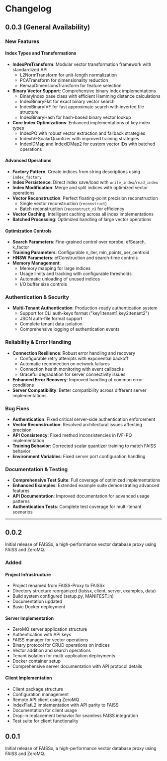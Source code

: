 # Changelog

## 0.0.3 (General Availability)

### New Features

#### Index Types and Transformations
- **IndexPreTransform**: Modular vector transformation framework with standardized API
  - L2NormTransform for unit-length normalization
  - PCATransform for dimensionality reduction
  - RemapDimensionsTransform for feature selection
- **Binary Vector Support**: Comprehensive binary index implementations
  - BinaryIndex base class with efficient Hamming distance calculations
  - IndexBinaryFlat for exact binary vector search
  - IndexBinaryIVF for fast approximate search with inverted file structure
  - IndexBinaryHash for hash-based binary vector lookup
- **Core Index Optimizations**: Enhanced implementations of key index types
  - IndexPQ with robust vector extraction and fallback strategies
  - IndexIVFScalarQuantizer with improved training strategies
  - IndexIDMap and IndexIDMap2 for custom vector IDs with batched operations

#### Advanced Operations
- **Factory Pattern**: Create indices from string descriptions using `index_factory`
- **Index Persistence**: Direct index save/load with `write_index`/`read_index`
- **Index Modification**: Merge and split indices with optimized vector operations
- **Vector Reconstruction**: Perfect floating-point precision reconstruction
  - Single vector reconstruction (`reconstruct`)
  - Batch reconstruction (`reconstruct_n`) for efficiency
- **Vector Caching**: Intelligent caching across all index implementations
- **Batched Processing**: Optimized handling of large vector operations

#### Optimization Controls
- **Search Parameters**: Fine-grained control over nprobe, efSearch, k_factor
- **Training Parameters**: Configurable n_iter, min_points_per_centroid
- **HNSW Parameters**: efConstruction and search-time controls
- **Memory Management**:
  - Memory mapping for large indices
  - Usage limits and tracking with configurable thresholds
  - Automatic unloading of unused indices
  - I/O buffer size controls

### Authentication & Security
- **Multi-Tenant Authentication**: Production-ready authentication system
  - Support for CLI auth-keys format ("key1:tenant1,key2:tenant2")
  - JSON auth-file format support
  - Complete tenant data isolation
  - Comprehensive logging of authentication events

### Reliability & Error Handling
- **Connection Resilience**: Robust error handling and recovery
  - Configurable retry attempts with exponential backoff
  - Automatic reconnection on network failures
  - Connection health monitoring with event callbacks
  - Graceful degradation for server connectivity issues
- **Enhanced Error Recovery**: Improved handling of common error conditions
- **Server Compatibility**: Better compatibility across different server implementations

### Bug Fixes
- **Authentication**: Fixed critical server-side authentication enforcement
- **Vector Reconstruction**: Resolved architectural issues affecting precision
- **API Consistency**: Fixed method inconsistencies in IVF-PQ implementation
- **Training Behavior**: Corrected scalar quantizer training to match FAISS behavior
- **Environment Variables**: Fixed server port configuration handling

### Documentation & Testing
- **Comprehensive Test Suite**: Full coverage of optimized implementations
- **Enhanced Examples**: Extended example suite demonstrating advanced features
- **API Documentation**: Improved documentation for advanced usage patterns
- **Authentication Tests**: Complete test coverage for multi-tenant scenarios

---

## 0.0.2

Initial release of FAISSx, a high-performance vector database proxy using FAISS and ZeroMQ.

### Added

#### Project Infrastructure
- Project renamed from FAISS-Proxy to FAISSx
- Directory structure reorganized (faissx, client, server, examples, data)
- Build system configured (setup.py, MANIFEST.in)
- Documentation updated
- Basic Docker deployment

#### Server Implementation
- ZeroMQ server application structure
- Authentication with API keys
- FAISS manager for vector operations
- Binary protocol for CRUD operations on indices
- Vector addition and search operations
- Tenant isolation for multi-application deployments
- Docker container setup
- Comprehensive server documentation with API protocol details

#### Client Implementation
- Client package structure
- Configuration management
- Remote API client using ZeroMQ
- IndexFlatL2 implementation with API parity to FAISS
- Documentation for client usage
- Drop-in replacement behavior for seamless FAISS integration
- Test suite for client functionality


## 0.0.1

Initial release of FAISSx, a high-performance vector database proxy using FAISS and ZeroMQ.
